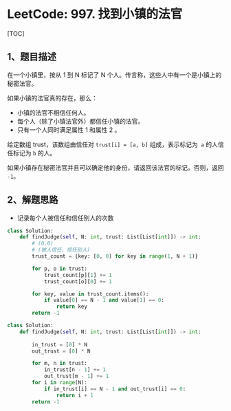 # LeetCode: 997. 找到小镇的法官

[TOC]

## 1、题目描述

在一个小镇里，按从 1 到 N 标记了 N 个人。传言称，这些人中有一个是小镇上的秘密法官。

如果小镇的法官真的存在，那么：

- 小镇的法官不相信任何人。
- 每个人（除了小镇法官外）都信任小镇的法官。
- 只有一个人同时满足属性 1 和属性 2 。

  


给定数组 trust，该数组由信任对  `trust[i] = [a, b]`  组成，表示标记为` a` 的人信任标记为 `b` 的人。

如果小镇存在秘密法官并且可以确定他的身份，请返回该法官的标记。否则，返回 `-1`。

## 2、解题思路

- 记录每个人被信任和信任别人的次数

```python
class Solution:
    def findJudge(self, N: int, trust: List[List[int]]) -> int:
        # (0,0)
        # (被人信任，信任别人)
        trust_count = {key: [0, 0] for key in range(1, N + 1)}

        for p, o in trust:
            trust_count[p][1] += 1
            trust_count[o][0] += 1

        for key, value in trust_count.items():
            if value[0] == N - 1 and value[1] == 0:
                return key
        return -1
```

```python
class Solution:
    def findJudge(self, N: int, trust: List[List[int]]) -> int:
        
        in_trust = [0] * N
        out_trust = [0] * N

        for m, n in trust:
            in_trust[n - 1] += 1
            out_trust[m - 1] += 1
        for i in range(N):
            if in_trust[i] == N - 1 and out_trust[i] == 0:
                return i + 1
        return -1
```



